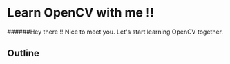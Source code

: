# Learn OpenCV with me !!
######Hey there !! Nice to meet you. Let's start learning OpenCV together.

## Outline

